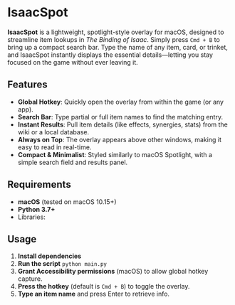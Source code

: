 # IsaacSpot

**IsaacSpot** is a lightweight, spotlight-style overlay for macOS, designed to streamline item lookups in _The Binding of Isaac_. Simply press `Cmd + B` to bring up a compact search bar. Type the name of any item, card, or trinket, and IsaacSpot instantly displays the essential details—letting you stay focused on the game without ever leaving it. 

## Features
- **Global Hotkey**: Quickly open the overlay from within the game (or any app).
- **Search Bar**: Type partial or full item names to find the matching entry.
- **Instant Results**: Pull item details (like effects, synergies, stats) from the wiki or a local database.
- **Always on Top**: The overlay appears above other windows, making it easy to read in real-time.
- **Compact & Minimalist**: Styled similarly to macOS Spotlight, with a simple search field and results panel.

## Requirements
- **macOS** (tested on macOS 10.15+)
- **Python 3.7+**
- Libraries:

## Usage
1. **Install dependencies**
2. **Run the script**
    `python main.py`
3. **Grant Accessibility permissions** (macOS) to allow global hotkey capture.
4. **Press the hotkey** (default is `Cmd + B`) to toggle the overlay.
5. **Type an item name** and press Enter to retrieve info.
